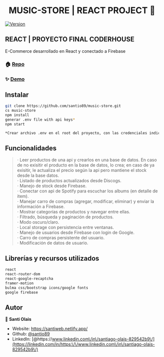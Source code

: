 <h1 align="center">MUSIC-STORE | REACT PROJECT 👋</h1>
<p>
  <a href="https://www.npmjs.com/package/music-store" target="_blank">
    <img alt="Version" src="https://img.shields.io/npm/v/music-store.svg">
  </a>
</p>

<h2>REACT | PROYECTO FINAL CODERHOUSE</h2>
<p>E-Commerce desarrollado en React y conectado a Firebase</p>

### 🏠 [Repo](https://github.com/santio89/music-store)
### ✨ [Demo](https://music-store-firebase.web.app/)

## Instalar

```sh
git clone https://github.com/santio89/music-store.git
cs music-store
npm install
generar .env file with api keys*
npm start

*Crear archivo .env en el root del proyecto, con las credenciales indicadas:
```

## Funcionalidades

>· Leer productos de una api y crearlos en una base de datos. En caso de no exisitir el producto en la base de datos, lo crea; en caso de ya exisitir, le actualiza el precio según la api pero mantiene el stock desde la base datos.
><br/>· Listado de productos actualizados desde Discogs.
><br/>· Manejo de stock desde Firebase.
><br/>· Conectar con api de Spotify para escuchar los albums (en detalle de item).
><br/>· Manejar carro de compras (agregar, modificar, eliminar) y enviar la información a Firebase.
><br/>· Mostrar categorías de productos y navegar entre ellas.
><br/>· Filtrado, búsqueda y paginación de productos.
><br/>· Modo oscuro/claro.
><br/>· Local storage con persistencia entre ventanas.
><br/>· Manejo de usuarios desde Firebase con login de Google.
><br/>· Carro de compras persistente del usuario.
><br/>· Modificación de datos de usuario.


## Librerías y recursos utilizados

```sh
react
react-router-dom
react-google-recaptcha
framer-motion
bulma css/bootstrap icons/google fonts
google firebase
```


## Autor

👤 **Santi Olais**

* Website: https://santiweb.netlify.app/
* Github: [@santio89](https://github.com/santio89)
* LinkedIn: [@https:\/\/www.linkedin.com\/in\/santiago-olais-829542b9\/](https://linkedin.com/in/https:\/\/www.linkedin.com\/in\/santiago-olais-829542b9\/)

